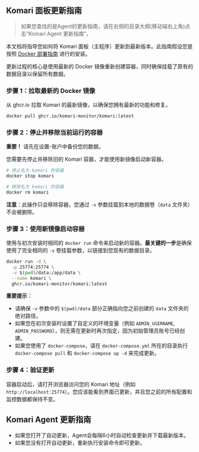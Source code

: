 ## Komari 面板更新指南

> 如果您查找的是Agent的更新指南，请在右侧的目录大纲(移动端右上角)点击“Komari Agent 更新指南”。

本文档将指导您如何将 Komari 面板（主程序）更新到最新版本。此指南假设您是按照 [Docker 部署指南](../install/docker.md) 进行的安装。

更新过程的核心是使用最新的 Docker 镜像重新创建容器，同时确保挂载了原有的数据目录以保留所有数据。

### 步骤 1：拉取最新的 Docker 镜像

从 ghcr.io 拉取 Komari 的最新镜像，以确保您拥有最新的功能和修复。

```bash
docker pull ghcr.io/komari-monitor/komari:latest
```

### 步骤 2：停止并移除当前运行的容器

**重要！** 请先在设置-账户中备份您的数据。

您需要先停止并移除旧的 Komari 容器，才能使用新镜像启动新容器。

```bash
# 停止名为 komari 的容器
docker stop komari

# 移除名为 komari 的容器
docker rm komari
```

**注意**：此操作只会移除容器，您通过 `-v` 参数挂载到本地的数据卷（`data` 文件夹）不会被删除。

### 步骤 3：使用新镜像启动容器

使用与初次安装时相同的 `docker run` 命令来启动新的容器。**最关键的一步**是确保使用了完全相同的 `-v` 卷挂载参数，以链接到您现有的数据目录。

```bash
docker run -d \
  -p 25774:25774 \
  -v $(pwd)/data:/app/data \
  --name komari \
  ghcr.io/komari-monitor/komari:latest
```

**重要提示**：
-   请确保 `-v` 参数中的 `$(pwd)/data` 部分正确指向您之前创建的 `data` 文件夹的绝对路径。
-   如果您在初次安装时设置了自定义的环境变量（例如 `ADMIN_USERNAME`, `ADMIN_PASSWORD`），则无需在更新时再次指定，因为初始管理员账号已经创建。
-   如果您使用了 `docker-compose`，请在 `docker-compose.yml` 所在的目录执行 `docker-compose pull` 和 `docker-compose up -d` 来完成更新。

### 步骤 4：验证更新

容器启动后，请打开浏览器访问您的 Komari 地址（例如 `http://localhost:25774`）。您应该能看到界面已更新，并且您之前的所有配置和监控数据都保持不变。

## Komari Agent 更新指南

- 如果您打开了自动更新，Agent会每隔6小时自动检查更新并下载最新版本。
- 如果您没有打开自动更新，重新执行安装命令即可更新。